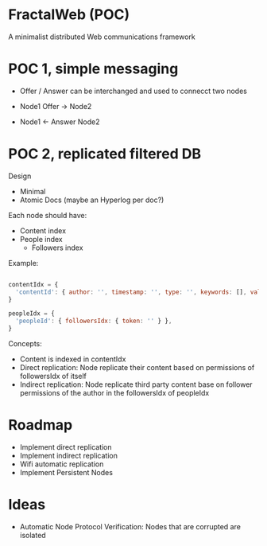 # FractalWeb (POC)

A minimalist distributed Web communications framework

# POC 1, simple messaging

- Offer / Answer can be interchanged and used to connecct two nodes

- Node1 Offer -> Node2
- Node1 <- Answer Node2

# POC 2, replicated filtered DB

Design

- Minimal
- Atomic Docs (maybe an Hyperlog per doc?)

Each node should have:

- Content index
- People index
  - Followers index

Example:

```javascript

contentIdx = {
  'contentId': { author: '', timestamp: '', type: '', keywords: [], value: '' },
}

peopleIdx = {
  'peopleId': { followersIdx: { token: '' } },
}

```

Concepts:

- Content is indexed in contentIdx
- Direct replication: Node replicate their content based on permissions of followersIdx of itself
- Indirect replication: Node replicate third party content base on follower permissions of the author in the followersIdx of peopleIdx

# Roadmap

- Implement direct replication
- Implement indirect replication
- Wifi automatic replication
- Implement Persistent Nodes

# Ideas

- Automatic Node Protocol Verification: Nodes that are corrupted are isolated
